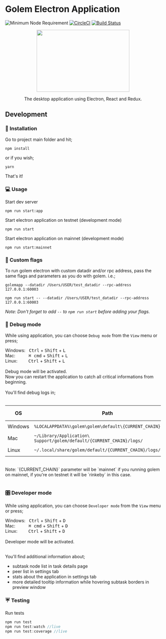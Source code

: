 # Golem Electron Application
![Minimum Node Requirement](https://img.shields.io/badge/node-%3E%3D6.14.0-brightgreen.svg)
[![CircleCI](https://circleci.com/gh/golemfactory/golem-electron.svg?style=shield)](https://circleci.com/gh/golemfactory/golem-electron)
[![Build Status](https://travis-ci.org/golemfactory/golem-electron.svg?branch=dev)](https://travis-ci.org/golemfactory/golem-electron)
<br/>
<p align="center"> 
<img src="https://raw.githubusercontent.com/golemfactory/golem-electron/dev/src/assets/img/golem.svg?sanitize=true" width="300" height="200">
</p>
<p align="center"> 
The desktop application using Electron, React and Redux.
</p>

## Development
### :wrench: Installation
Go to project main folder and hit;
```
npm install
```
or if you wish;
```
yarn 
```
That's it!


### :computer: Usage
Start dev server
```
npm run start:app
```

Start electron application on testnet (development mode)
```
npm run start
```

Start electron application on mainnet (development mode)
```
npm run start:mainnet
```

### :triangular_flag_on_post: Custom flags 

To run golem electron with custom datadir and/or rpc address, pass the same flags and parameters as you do with golem.  i.e.;

```
golemapp --datadir /Users/USER/test_datadir --rpc-address 127.0.0.1:60003
```
```
npm run start -- --datadir /Users/USER/test_datadir --rpc-address 127.0.0.1:60003
```

*Note: Don't forget to add `--` to `npm run start` before adding your flags.*


### :bug: Debug mode
While using application, you can choose `Debug mode` from the `View` menu or press;

Windows: &nbsp;
<kbd>Ctrl</kbd> + <kbd>Shift</kbd> + <kbd>L</kbd>
<br/>
Mac: &nbsp;&nbsp;&nbsp;&nbsp;&nbsp;&nbsp;&nbsp;&nbsp;&nbsp;
<kbd>⌘ cmd</kbd> + <kbd>Shift</kbd> + <kbd>L</kbd>
<br/>
Linux: &nbsp;&nbsp;&nbsp;&nbsp;&nbsp;&nbsp;&nbsp;
<kbd>Ctrl</kbd> + <kbd>Shift</kbd> + <kbd>L</kbd>
<br/>
<br/>
Debug mode will be activated. 
<br/>
Now you can restart the application to catch all critical informations from beginning.
<br/>
<br/>
You'll find debug logs in;
<br/>
<br/>

|OS|Path|General Log|Error Log|
|---|---|---|---|
|Windows|`%LOCALAPPDATA%\golem\golem\default\{CURRENT_CHAIN}\logs\`|`gui.log`|`gui-error.log`|
|Mac|`~/Library/Application\ Support/golem/default/{CURRENT_CHAIN}/logs/`|`gui.log`|`gui-error.log`|
|Linux|`~/.local/share/golem/default/{CURRENT_CHAIN}/logs/gui.log/`|`gui.log`|`gui-error.log`|

<br/>
Note: `{CURRENT_CHAIN}` parameter will be `mainnet` if you running golem on mainnet, if you're on testnet it will be `rinkeby` in this case.
<br/><br/>

### :control_knobs: Developer mode
While using application, you can choose `Developer mode` from the `View` menu or press;

Windows: &nbsp;
<kbd>Ctrl</kbd> + <kbd>Shift</kbd> + <kbd>D</kbd>
<br/>
Mac: &nbsp;&nbsp;&nbsp;&nbsp;&nbsp;&nbsp;&nbsp;&nbsp;&nbsp;
<kbd>⌘ cmd</kbd> + <kbd>Shift</kbd> + <kbd>D</kbd>
<br/>
Linux: &nbsp;&nbsp;&nbsp;&nbsp;&nbsp;&nbsp;&nbsp;
<kbd>Ctrl</kbd> + <kbd>Shift</kbd> + <kbd>D</kbd>
<br/>
<br/>
Developer mode will be activated. 
<br/>
<br/>

You'll find additional information about;
- subtask node list in task details page
- peer list in settings tab
- stats about the application in settings tab
- more detailed tooltip information while hovering subtask borders in preview window 


### :umbrella: Testing
Run tests
``` js
npm run test
npm run test:watch //live
npm run test:coverage //live
```
